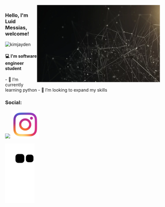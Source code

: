 <img align="right" src="https://raw.githubusercontent.com/SrLuidMessias/SrLuidMessias/main/black.png.webp" max-width="400px" width="400px" align="right">
<h3 align="left"> Hello, I'm Luid Messias, welcome!</h3>
<p align="left"> <img src="https://komarev.com/ghpvc/?username=kimjayden&label=Profile%20views&color=0e75b6&style=flat" alt="kimjayden" /> </p>
<h4>💻 I'm software engineer student</h4> 
- 🌱 I’m currently learning python
- 💞️ I’m looking to expand my skills


<h3 align="left">Social:</h3>

 <a href="https://www.linkedin.com/in/luid-messias-b01396228/" target="_blank"><img src="https://img.shields.io/badge/-LinkedIn-%230077B5?style=for-the-badge&logo=linkedin&logoColor=white" target="_blank"></a> 
 <a href = "https://www.instagram.com/messias_magno_/"><img src="https://github.com/SrLuidMessias/SrLuidMessias/blob/main/insta.jpg" max-width="90px" width="90px" target="_blank"></a>


<div> 
 
  ![Snake animation](https://github.com/AugustoBernardes/AugustoBernardes/blob/output/github-contribution-grid-snake.svg)
 
</div>
